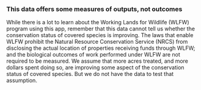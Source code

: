 ### This data offers some measures of outputs, not outcomes

While there is a lot to learn about the Working Lands for Wildlife (WLFW) program
using this app, remember that this data cannot tell us whether the conservation
status of covered species is improving. The laws that enable WLFW prohibit the
Natural Resource Conservation Service (NRCS) from disclosing the actual location 
of properties receiving funds through WLFW; and the biological outcomes of work 
performed under WLFW are not required to be measured. We assume that more acres 
treated, and more dollars spent doing so, are improving some aspect of the 
conservation status of covered species. But we do not have the data to test that
assumption.

